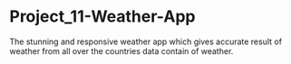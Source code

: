 # Project_11-Weather-App
The stunning and responsive weather app which gives accurate result of weather from all over the countries data contain of weather.
